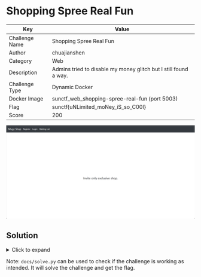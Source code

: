 # Shopping Spree Real Fun

| Key            | Value                                                            |
|----------------|------------------------------------------------------------------|
| Challenge Name | Shopping Spree Real Fun                                          |
| Author         | chuajianshen                                                     |
| Category       | Web                                                              |
| Description    | Admins tried to disable my money glitch but I still found a way. |
| Challenge Type | Dynamic Docker                                                   |
| Docker Image   | sunctf_web_shopping-spree-real-fun (port 5003)                   |
| Flag           | sunctf{uNLimited_moNey_iS_so_C00l}                               |
| Score          | 200                                                              |

![Screenshot](docs/screenshot.png)

## Solution

<details>
<summary>Click to expand</summary>

1) Trick the server to hit the registration endpoint, as only admins are allowed to register an account. Use tool like
   Burp Suite to intercept the requests. Notice the `path` parameter in the `/invite` request? We can change the
   `/admin` to `/register?username=shen%26password=shen`. The `%26` is the URL-encoded form of `&`.
2) Each user has only \$50, which is not enough to buy the flag with a price of \$100. To get more \$\$\$, buy a
   negative quantity of mugs. For example, buying -5 mugs will deduct `$10 * (-5) = -$50`. Deducting a negative amount
   will add to your account balance.
3) Buy the flag and look for the flag in `/account`.

> Related: *Server Side Request Forgery (SSRF)*, *Business Logic Flaw*

</details>

Note: `docs/solve.py` can be used to check if the challenge is working as intended. It will solve the challenge and get
the flag.